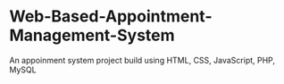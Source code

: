 # Web-Based-Appointment-Management-System
An appoinment system project build using HTML, CSS, JavaScript, PHP, MySQL
